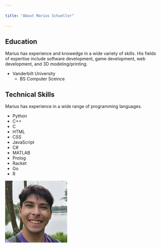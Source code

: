 ```yaml
---

title: "About Marius Schueller"

---
```


## Education

Marius has experience and knowedge in a wide variety of skills. His fields of expertise include software development, game development, web development, and 3D modeling/printing. 

* Vanderbilt University
  * BS Computer Sceince

## Technical Skills

Marius has experience in a wide range of programming languages.

* Python
* C++
* C
* HTML
* CSS
* JavaScript
* C#
* MATLAB
* Prolog
* Racket
* Go
* R

<!-- ## Press 

The new Digital Fabrication Minor was covered in the [Vanderbilt Hustler](https://vanderbilthustler.com/2022/11/09/digital-fabrication-minor-introduced-for-2022-23-academic-year/). -->

<img src="/assets/img/selfie.jpg" alt="Marius Schueller" style="width:200px;"/>
